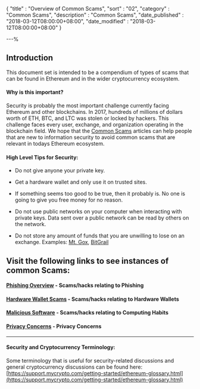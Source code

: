 {
"title"       : "Overview of Common Scams",
"sort"        : "02",
"category"    : "Common Scams",
"description" : "Common Scams",
"date_published" : "2018-03-12T08:00:00+08:00",
"date_modified"  : "2018-03-12T08:00:00+08:00"
}

---%


## Introduction

This document set is intended to be a compendium of types of scams that can be found in Ethereum and in the wider cryptocurrency ecosystem.

#### Why is this important?

Security is probably the most important challenge currently facing Ethereum and other blockchains. In 2017, hundreds of millions of dollars worth of ETH, BTC, and LTC was stolen or locked by hackers. This challenge faces every user, exchange, and organization operating in the blockchain field. We hope that the [Common Scams](https://support.mycrypto.com/common-scams/) articles can help people that are new to information security to avoid common scams that are relevant in todays Ethereum ecosystem.

#### High Level Tips for Security:

* Do not give anyone your private key.

* Get a hardware wallet and only use it on trusted sites.

* If something seems too good to be true, then it probably is. No one is going to give you free money for no reason.

* Do not use public networks on your computer when interacting with private keys. Data sent over a public network can be read by others on the network.

* Do not store any amount of funds that you are unwilling to lose on an exchange. Examples: [Mt. Gox](https://en.wikipedia.org/wiki/Mt._Gox), [BitGrail](http://fortune.com/2018/02/11/bitgrail-cryptocurrency-claims-hack/)

## Visit the following links to see instances of common Scams:

#### [Phishing Overview](https://support.mycrypto.com/common-scams/phishing-overview.html) - Scams/hacks relating to Phishing

#### [Hardware Wallet Scams](https://support.mycrypto.com/common-scams/hardware-wallet-scams-overview.html) - Scams/hacks relating to Hardware Wallets

#### [Malicious Software](https://support.mycrypto.com/common-scams/malicious-software-overview.html) - Scams/hacks relating to Computing Habits

#### [Privacy Concerns](https://support.mycrypto.com/common-scams/privacy-concerns-overview.html) - Privacy Concerns

-----

#### Security and Cryptocurrency Terminology:

Some terminology that is useful for security-related discussions and general cryptocurrency discussions can be found here: [https://support.mycrypto.com/getting-started/ethereum-glossary.html](https://support.mycrypto.com/getting-started/ethereum-glossary.html)
